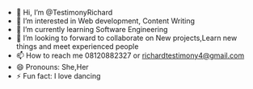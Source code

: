 - 👋 Hi, I’m @TestimonyRichard
- 👀 I’m interested in Web development, Content Writing
- 🌱 I’m currently learning Software Engineering
- 💞️ I’m looking to forward to collaborate on New projects,Learn new things and meet experienced people 
- 📫 How to reach me 08120882327 or richardtestimony4@gmail.com
- 😄 Pronouns: She,Her
- ⚡ Fun fact: I love dancing

<!---
TestimonyRichard/TestimonyRichard is a ✨ special ✨ repository because its `README.md` (this file) appears on your GitHub profile.
You can click the Preview link to take a look at your changes.
--->
